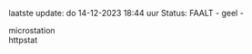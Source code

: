 laatste update: 
do 14-12-2023 18:44   uur 
Status: FAALT - geel - 
<div class="service Y">microstation</div><div class="service G">httpstat</div>